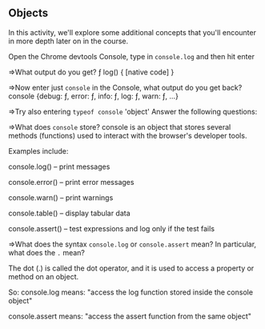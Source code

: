 ## Objects

In this activity, we'll explore some additional concepts that you'll encounter in more depth later on in the course.

Open the Chrome devtools Console, type in `console.log` and then hit enter

=>What output do you get?
ƒ log() { [native code] }

=>Now enter just `console` in the Console, what output do you get back?
console {debug: ƒ, error: ƒ, info: ƒ, log: ƒ, warn: ƒ, …}

=>Try also entering `typeof console`
'object'
Answer the following questions:

=>What does `console` store?
console is an object that stores several methods (functions) used to interact with the browser's developer tools.

Examples include:

console.log() – print messages

console.error() – print error messages

console.warn() – print warnings

console.table() – display tabular data

console.assert() – test expressions and log only if the test fails

=>What does the syntax `console.log` or `console.assert` mean? In particular, what does the `.` mean?

The dot (.) is called the dot operator, and it is used to access a property or method on an object.

So:
console.log means: "access the log function stored inside the console object"

console.assert means: "access the assert function from the same object"